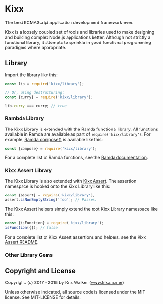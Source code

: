 Kixx
====
The best ECMAScript application development framework ever.

Kixx is a loosely coupled set of tools and libraries used to make designing and building complex Node.js applications better. Although not strictly a functional library, it attempts to sprinkle in good functional programming paradigms where appropriate.

## Library
Import the library like this:

```js
const lib = require('kixx/library');

// Or, using destructuring:
const {curry} = require('kixx/library');

lib.curry === curry; // true
```

### Rambda Library
The Kixx Library is extended with the Ramda functional library. All functions available in Ramda are available as part of `require('kixx/library')`. For example, [Ramda compose()](http://ramdajs.com/docs/#compose) is available like this:

```js
const {compose} = require('kixx/library');
```

For a complete list of Ramda functions, see the [Ramda documentation](http://ramdajs.com/docs/).

### Kixx Assert Library
The Kixx Library is also extended with [Kixx Assert](https://github.com/kixxauth/kixx-assert). The assertion namespace is hooked onto the Kixx Library like this:

```js
const {assert} = require('kixx/library');
assert.isNonEmptyString('foo'); // Passes.
```

The Kixx Assert helpers simply extend the root Kixx Library namespace like this:

```js
const {isFunction} = require('kixx/library');
isFunction({}); // false
```

For a complete list of Kixx Assert assertions and helpers, see the
[Kixx Assert README](https://github.com/kixxauth/kixx-assert).

### Other Library Gems

Copyright and License
---------------------
Copyright: (c) 2017 - 2018 by Kris Walker (www.kixx.name)

Unless otherwise indicated, all source code is licensed under the MIT license. See MIT-LICENSE for details.

